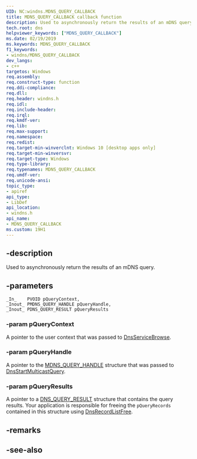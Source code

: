```yaml
---
UID: NC:windns.MDNS_QUERY_CALLBACK
title: MDNS_QUERY_CALLBACK callback function
description: Used to asynchronously return the results of an mDNS query.
tech.root: dns
helpviewer_keywords: ["MDNS_QUERY_CALLBACK"]
ms.date: 02/19/2019
ms.keywords: MDNS_QUERY_CALLBACK
f1_keywords:
- windns/MDNS_QUERY_CALLBACK
dev_langs:
- c++
targetos: Windows
req.assembly: 
req.construct-type: function
req.ddi-compliance: 
req.dll: 
req.header: windns.h
req.idl: 
req.include-header: 
req.irql: 
req.kmdf-ver: 
req.lib: 
req.max-support: 
req.namespace: 
req.redist: 
req.target-min-winverclnt: Windows 10 [desktop apps only]
req.target-min-winversvr: 
req.target-type: Windows
req.type-library: 
req.typenames: MDNS_QUERY_CALLBACK
req.umdf-ver: 
req.unicode-ansi: 
topic_type:
- apiref
api_type:
- LibDef
api_location:
- windns.h
api_name:
- MDNS_QUERY_CALLBACK
ms.custom: 19H1
---
```


## -description
Used to asynchronously return the results of an mDNS query.

## -parameters

    _In_    PVOID pQueryContext,
    _Inout_ PMDNS_QUERY_HANDLE pQueryHandle,
    _Inout_ PDNS_QUERY_RESULT pQueryResults

### -param pQueryContext
A pointer to the user context that was passed to [DnsServiceBrowse](nf-windns-dnsservicebrowse.md).

### -param pQueryHandle
A pointer to the [MDNS_QUERY_HANDLE](ns-windns-mdns_query_handle.md) structure that was passed to [DnsStartMulticastQuery](nf-windns-dnsstartmulticastquery.md).

### -param pQueryResults
A pointer to a [DNS_QUERY_RESULT](/windows/desktop/api/windns/ns-windns-dns_query_result) structure that contains the query results. Your application is responsible for freeing the `pQueryRecords` contained in this structure using [DnsRecordListFree](/windows/desktop/api/windns/nf-windns-dnsrecordlistfree).

## -remarks

## -see-also
